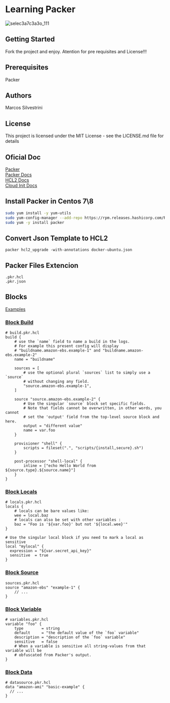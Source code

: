 # Learning Packer

![selec3a7c3a3o_111](https://user-images.githubusercontent.com/62715900/117728163-73868e00-b1bf-11eb-90c6-08f2a659576e.png)

## Getting Started

Fork the project and enjoy.
Atention for pre requisites and License!!!

## Prerequisites

Packer

## Authors

Marcos Silvestrini

## License

This project is licensed under the MIT License - see the LICENSE.md file for details

## Oficial Doc

[Packer](https://www.packer.io/)\
[Packer Docs](https://www.packer.io/docs)\
[HCL2 Docs](https://www.packer.io/guides/hcl)\
[Cloud Init Docs](https://cloudinit.readthedocs.io/en/latest/)

## Install Packer in Centos 7\8

```sh
sudo yum install -y yum-utils
sudo yum-config-manager --add-repo https://rpm.releases.hashicorp.com/RHEL/hashicorp.repo
sudo yum -y install packer
```

## Convert Json Template to HCL2

`packer hcl2_upgrade -with-annotations docker-ubuntu.json`

## Packer Files Extencion

```hcl2
.pkr.hcl
.pkr.json
```

## Blocks

[Examples](https://www.packer.io/docs/templates/hcl_templates/blocks#build)

### [Block Build](https://www.packer.io/docs/templates/hcl_templates/blocks/build)

```hcl2
# build.pkr.hcl
build {
    # use the `name` field to name a build in the logs.
    # For example this present config will display
    # "buildname.amazon-ebs.example-1" and "buildname.amazon-ebs.example-2"
    name = "buildname"

    sources = [
        # use the optional plural `sources` list to simply use a `source`
        # without changing any field.
        "source.amazon-ebs.example-1",
    ]

    source "source.amazon-ebs.example-2" {
        # Use the singular `source` block set specific fields.
        # Note that fields cannot be overwritten, in other words, you cannot
        # set the 'output' field from the top-level source block and here.
        output = "different value"
        name = var.foo
    }

    provisioner "shell" {
        scripts = fileset(".", "scripts/{install,secure}.sh")
    }

    post-processor "shell-local" {
        inline = ["echo Hello World from ${source.type}.${source.name}"]
    }
}
```

### [Block Locals](https://www.packer.io/docs/templates/hcl_templates/blocks/locals)

```hcl2
# locals.pkr.hcl
locals {
    # locals can be bare values like:
    wee = local.baz
    # locals can also be set with other variables :
    baz = "Foo is '${var.foo}' but not '${local.wee}'"
}

# Use the singular local block if you need to mark a local as sensitive
local "mylocal" {
  expression = "${var.secret_api_key}"
  sensitive  = true
}
```

### [Block Source](https://www.packer.io/docs/templates/hcl_templates/blocks/source)

```hcl2
sources.pkr.hcl
source "amazon-ebs" "example-1" {
    // ...
}
```

### [Block Variable](https://www.packer.io/docs/templates/hcl_templates/blocks/variable)

```hcl2
# variables.pkr.hcl
variable "foo" {
    type        = string
    default     = "the default value of the `foo` variable"
    description = "description of the `foo` variable"
    sensitive   = false
    # When a variable is sensitive all string-values from that variable will be
    # obfuscated from Packer's output.
}
```

### [Block Data](https://www.packer.io/docs/templates/hcl_templates/blocks/data)

```hcl2
# datasource.pkr.hcl
data "amazon-ami" "basic-example" {
  // ...
}
```
